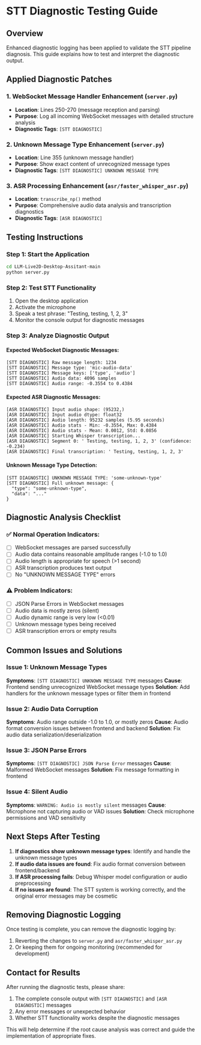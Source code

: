 # STT Diagnostic Testing Guide

## Overview
Enhanced diagnostic logging has been applied to validate the STT pipeline diagnosis. This guide explains how to test and interpret the diagnostic output.

## Applied Diagnostic Patches

### 1. WebSocket Message Handler Enhancement (`server.py`)
- **Location**: Lines 250-270 (message reception and parsing)
- **Purpose**: Log all incoming WebSocket messages with detailed structure analysis
- **Diagnostic Tags**: `[STT DIAGNOSTIC]`

### 2. Unknown Message Type Enhancement (`server.py`)
- **Location**: Line 355 (unknown message handler)
- **Purpose**: Show exact content of unrecognized message types
- **Diagnostic Tags**: `[STT DIAGNOSTIC] UNKNOWN MESSAGE TYPE`

### 3. ASR Processing Enhancement (`asr/faster_whisper_asr.py`)
- **Location**: `transcribe_np()` method
- **Purpose**: Comprehensive audio data analysis and transcription diagnostics
- **Diagnostic Tags**: `[ASR DIAGNOSTIC]`

## Testing Instructions

### Step 1: Start the Application
```bash
cd LLM-Live2D-Desktop-Assitant-main
python server.py
```

### Step 2: Test STT Functionality
1. Open the desktop application
2. Activate the microphone
3. Speak a test phrase: "Testing, testing, 1, 2, 3"
4. Monitor the console output for diagnostic messages

### Step 3: Analyze Diagnostic Output

#### Expected WebSocket Diagnostic Messages:
```
[STT DIAGNOSTIC] Raw message length: 1234
[STT DIAGNOSTIC] Message type: 'mic-audio-data'
[STT DIAGNOSTIC] Message keys: ['type', 'audio']
[STT DIAGNOSTIC] Audio data: 4096 samples
[STT DIAGNOSTIC] Audio range: -0.3554 to 0.4384
```

#### Expected ASR Diagnostic Messages:
```
[ASR DIAGNOSTIC] Input audio shape: (95232,)
[ASR DIAGNOSTIC] Input audio dtype: float32
[ASR DIAGNOSTIC] Audio length: 95232 samples (5.95 seconds)
[ASR DIAGNOSTIC] Audio stats - Min: -0.3554, Max: 0.4384
[ASR DIAGNOSTIC] Audio stats - Mean: 0.0012, Std: 0.0856
[ASR DIAGNOSTIC] Starting Whisper transcription...
[ASR DIAGNOSTIC] Segment 0: ' Testing, testing, 1, 2, 3' (confidence: -0.234)
[ASR DIAGNOSTIC] Final transcription: ' Testing, testing, 1, 2, 3'
```

#### Unknown Message Type Detection:
```
[STT DIAGNOSTIC] UNKNOWN MESSAGE TYPE: 'some-unknown-type'
[STT DIAGNOSTIC] Full unknown message: {
  "type": "some-unknown-type",
  "data": "..."
}
```

## Diagnostic Analysis Checklist

### ✅ Normal Operation Indicators:
- [ ] WebSocket messages are parsed successfully
- [ ] Audio data contains reasonable amplitude ranges (-1.0 to 1.0)
- [ ] Audio length is appropriate for speech (>1 second)
- [ ] ASR transcription produces text output
- [ ] No "UNKNOWN MESSAGE TYPE" errors

### ⚠️ Problem Indicators:
- [ ] JSON Parse Errors in WebSocket messages
- [ ] Audio data is mostly zeros (silent)
- [ ] Audio dynamic range is very low (<0.01)
- [ ] Unknown message types being received
- [ ] ASR transcription errors or empty results

## Common Issues and Solutions

### Issue 1: Unknown Message Types
**Symptoms**: `[STT DIAGNOSTIC] UNKNOWN MESSAGE TYPE` messages
**Cause**: Frontend sending unrecognized WebSocket message types
**Solution**: Add handlers for the unknown message types or filter them in frontend

### Issue 2: Audio Data Corruption
**Symptoms**: Audio range outside -1.0 to 1.0, or mostly zeros
**Cause**: Audio format conversion issues between frontend and backend
**Solution**: Fix audio data serialization/deserialization

### Issue 3: JSON Parse Errors
**Symptoms**: `[STT DIAGNOSTIC] JSON Parse Error` messages
**Cause**: Malformed WebSocket messages
**Solution**: Fix message formatting in frontend

### Issue 4: Silent Audio
**Symptoms**: `WARNING: Audio is mostly silent` messages
**Cause**: Microphone not capturing audio or VAD issues
**Solution**: Check microphone permissions and VAD sensitivity

## Next Steps After Testing

1. **If diagnostics show unknown message types**: Identify and handle the unknown message types
2. **If audio data issues are found**: Fix audio format conversion between frontend/backend
3. **If ASR processing fails**: Debug Whisper model configuration or audio preprocessing
4. **If no issues are found**: The STT system is working correctly, and the original error messages may be cosmetic

## Removing Diagnostic Logging

Once testing is complete, you can remove the diagnostic logging by:
1. Reverting the changes to `server.py` and `asr/faster_whisper_asr.py`
2. Or keeping them for ongoing monitoring (recommended for development)

## Contact for Results

After running the diagnostic tests, please share:
1. The complete console output with `[STT DIAGNOSTIC]` and `[ASR DIAGNOSTIC]` messages
2. Any error messages or unexpected behavior
3. Whether STT functionality works despite the diagnostic messages

This will help determine if the root cause analysis was correct and guide the implementation of appropriate fixes.